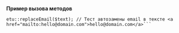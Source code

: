 **Пример вызова методов** 

```$text = 'Тест автозамены email в тексте hello@domain.com';
etu::replaceEmail($text); // Тест автозамены email в тексте <a href="mailto:hello@domain.com">hello@domain.com</a>```
